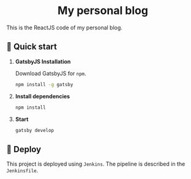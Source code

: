<h1 align="center">
  My personal blog
</h1>

This is the ReactJS code of my personal blog.

## 🚀 Quick start

1.  **GatsbyJS Installation**

    Download GatsbyJS for `npm`.

    ```sh
    npm install -g gatsby
    ```

2.  **Install dependencies**


    ```sh
    npm install
    ```

3.  **Start**

    ```sh
    gatsby develop
    ```

## 💫 Deploy

This project is deployed using `Jenkins`. The pipeline is described in the `Jenkinsfile`.
